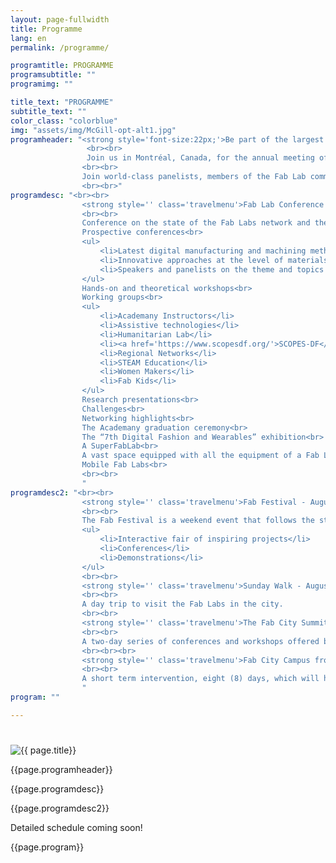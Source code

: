 ```yaml
---
layout: page-fullwidth
title: Programme
lang: en
permalink: /programme/

programtitle: PROGRAMME
programsubtitle: ""
programimg: ""

title_text: "PROGRAMME"
subtitle_text: ""
color_class: "colorblue"
img: "assets/img/McGill-opt-alt1.jpg"
programheader: "<strong style='font-size:22px;'>Be part of the largest conference on digital fabrication in the world.</strong>
                 <br><br>
                 Join us in Montréal, Canada, for the annual meeting of the international Fab Lab network!
                <br><br>
                Join world-class panelists, members of the Fab Lab community, makers from all over the world and professionals from all kinds of fields in the 16th annual Fab Lab Conference and the Fab Festival in Montréal, Canada, from July 27 to August 2, combined with the Fab City Summit, from 31 July to 2 August. Attend world-class panels, demos, workshops, discussions and lab presentations from representatives from all over the globe!
                <br><br>"
programdesc: "<br><br>
                <strong style='' class='travelmenu'>Fab Lab Conference from 27 to 30 July</strong>
                <br><br>
                Conference on the state of the Fab Labs network and the impacts of the Fab Labs movement.<br>
                Prospective conferences<br>
                <ul>
                    <li>Latest digital manufacturing and machining methods</li>
                    <li>Innovative approaches at the level of materials and matter</li>
                    <li>Speakers and panelists on the theme and topics of the FAB16</li>
                </ul>
                Hands-on and theoretical workshops<br>
                Working groups<br>
                <ul>
                    <li>Academany Instructors</li>
                    <li>Assistive technologies</li>
                    <li>Humanitarian Lab</li>
                    <li><a href='https://www.scopesdf.org/'>SCOPES-DF</a></li>
                    <li>Regional Networks</li>
                    <li>STEAM Education</li>
                    <li>Women Makers</li>
                    <li>Fab Kids</li>
                </ul>
                Research presentations<br>
                Challenges<br>
                Networking highlights<br>
                The Academany graduation ceremony<br>
                The “7th Digital Fashion and Wearables” exhibition<br>
                A SuperFabLab<br>
                A vast space equipped with all the equipment of a Fab Lab (and much more)<br>
                Mobile Fab Labs<br>
                <br><br>
                "
programdesc2: "<br><br>
                <strong style='' class='travelmenu'>Fab Festival - August 1st</strong>
                <br><br>
                The Fab Festival is a weekend event that follows the structure of the main event, but with activities, adapted for the general public and children, offered by Fab Labs around the world.<br>
                <ul>
                    <li>Interactive fair of inspiring projects</li>
                    <li>Conferences</li>
                    <li>Demonstrations</li>
                </ul>
                <br><br>
                <strong style='' class='travelmenu'>Sunday Walk - August 2nd</strong>
                <br><br>
                A day trip to visit the Fab Labs in the city.
                <br><br>
                <strong style='' class='travelmenu'>The Fab City Summit from July 31th to August 2nd</strong>
                <br><br>
                A two-day series of conferences and workshops offered by world and local luminaries that highlight the global issues facing cities and territories and the concrete initiatives surrounding the growth of Fab Cities. And a day of key destinations in the city.
                <br><br><br>
                <strong style='' class='travelmenu'>Fab City Campus from July 30 to August 6</strong>
                <br><br>
                A short term intervention, eight (8) days, which will highlight local and international experiences and Fab City prototypes. It will include exhibits, tours of local Fab Labs and fabricating workshops.<br>
                "
program: ""

---
```



<section class="no-padding" id="" style="padding: 25px 0px 50px 0px;">
    <div class="container-fluid">
        <div class="row">
            <div class="col-lg-6">
                <img src="{{ page.img | relative_url}}" class="img-responsive" alt="{{ page.title}}">
            </div>
            <div class="col-lg-6">
                <p class="{{ color_class }}">{{page.programheader}}</p>
            </div>
        </div>
    </div>
    <div class="container-fluid">
        <div class="col-lg-6 col-md-6">
            <div class="col-lg-12 col-md-12">
                <p class="{{ color_class }}">{{page.programdesc}}</p>
            </div>
        </div>
        <div class="col-lg-6 col-md-6">
            <div class="col-lg-12 col-md-12">
                <p class="{{ color_class }}">{{page.programdesc2}}</p>
            </div>
        </div>
        <div class="row">
            <div class="col-lg-12 col-md-12">
                <div class="row no-gutter comingsoon text-center pad25 backwhite">
                        Detailed schedule coming soon!
                </div>
                <p class="{{ color_class }} text-center">{{page.program}}</p>
            </div>
        </div>
    </div>
</section>
